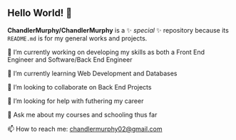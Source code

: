 ## Hello World! 👋

**ChandlerMurphy/ChandlerMurphy** is a ✨ _special_ ✨ repository because its `README.md` is for my general works and projects.

🔭 I’m currently working on developing my skills as both a Front End Engineer and Software/Back End Engineer

🌱 I’m currently learning Web Development and Databases

👯 I’m looking to collaborate on Back End Projects

🤔 I’m looking for help with futhering my career

💬 Ask me about my courses and schooling thus far

📫 How to reach me: chandlermurphy02@gmail.com
